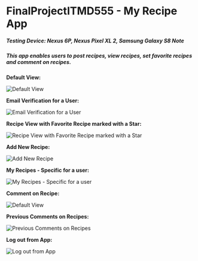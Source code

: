 # FinalProjectITMD555 - My Recipe App

##### Testing Device: Nexus 6P, Nexus Pixel XL 2, Samsung Galaxy S8 Note

##### This app enables users to post recipes, view recipes, set favorite recipes and comment on recipes.

__Default View:__

![Default View](/images/Screenshot_20180429-213818.png) 

__Email Verification for a User:__

![Email Verification for a User](/images/Screenshot_20180429-224712.png) 

__Recipe View with Favorite Recipe marked with a Star:__

![Recipe View with Favorite Recipe marked with a Star](/images/Screenshot_20180429-220119.png) 

__Add New Recipe:__

![Add New Recipe](/images/Screenshot_20180429-215901.png) 

__My Recipes - Specific for a user:__

![My Recipes - Specific for a user](/images/Screenshot_20180429-220128.png) 

__Comment on Recipe:__

![Default View](/images/Screenshot_20180429-221656.png) 

__Previous Comments on Recipes:__

![Previous Comments on Recipes](/images/Screenshot_20180429-221906.png) 

__Log out from App:__

![Log out from App](/images/Screenshot_20180429-224712.png) 
